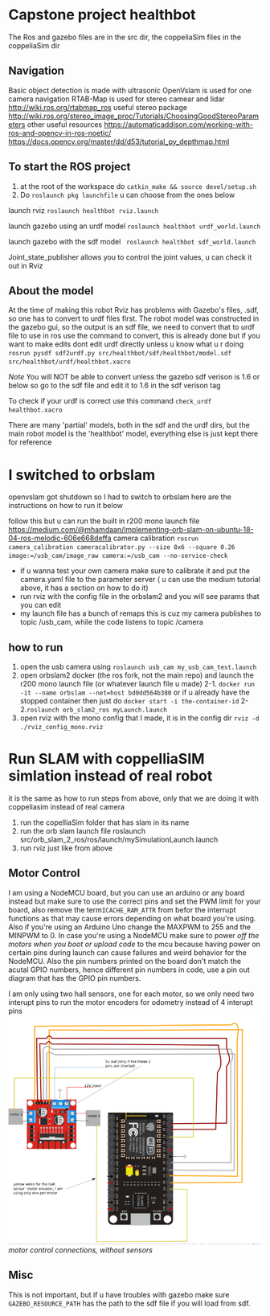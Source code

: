 # Capstone project healthbot

The Ros and gazebo files are in the src dir, the coppeliaSim files in the coppeliaSim dir

## Navigation
Basic object detection is made with ultrasonic
OpenVslam is used for one camera navigation
RTAB-Map is used for stereo camear and lidar http://wiki.ros.org/rtabmap_ros
useful stereo package http://wiki.ros.org/stereo_image_proc/Tutorials/ChoosingGoodStereoParameters
other useful resources
https://automaticaddison.com/working-with-ros-and-opencv-in-ros-noetic/
https://docs.opencv.org/master/dd/d53/tutorial_py_depthmap.html


## To start the ROS project

1. at the root of the workspace do `catkin_make && source devel/setup.sh`
2. Do `roslaunch pkg launchfile` u can choose from the ones below
   
   
launch rviz
`roslaunch healthbot rviz.launch`

launch gazebo using an urdf model
`roslaunch healthbot urdf_world.launch`

launch gazebo with the sdf model
` roslaunch healthbot sdf_world.launch`

Joint_state_publisher allows you to control the joint values, u can check it out in Rviz


## About the model
At the time of making this robot Rviz has problems with Gazebo's files, .sdf, so one has to convert to urdf files first.
The robot model was constructed in the gazebo gui, so the output is an sdf file, we need to convert that to urdf file to use in ros
use the command to convert, this is already done but if you want to make edits dont edit urdf directly unless u know what u r doing
`rosrun pysdf sdf2urdf.py src/healthbot/sdf/healthbot/model.sdf src/healthbot/urdf/healthbot.xacro`

_Note_ You will NOT be able to convert unless the gazebo sdf verison is 1.6 or below so go to the sdf file and edit it to 1.6 in the sdf verison tag

To check if your urdf is correct use this command
`check_urdf healthbot.xacro`

There are many 'partial' models, both in the sdf and the urdf dirs, but the main robot model is the 'healthbot' model, everything else is just kept there for reference

# I switched to orbslam
openvslam got shutdown so I had to switch to orbslam here are the instructions on how to run it below

follow this but u can run the built in r200 mono launch file
 https://medium.com/@mhamdaan/implementing-orb-slam-on-ubuntu-18-04-ros-melodic-606e668deffa
camera calibration 
`rosrun camera_calibration cameracalibrator.py --size 8x6 --square 0.26 image:=/usb_cam/image_raw camera:=/usb_cam --no-service-check`
- if u wanna test your own camera make sure to calibrate it and put the camera.yaml file to the parameter server ( u can use the medium tutorial above, it has a section on how to do it)
- run rviz with the config file in the orbslam2 and you will see params that you can edit
- my launch file has a bunch of remaps this is cuz my camera publishes to topic /usb_cam, while the code listens to topic /camera

## how to run
1. open the usb camera using `roslaunch usb_cam my_usb_cam_test.launch`
2. open orbslam2 docker (the ros fork, not the main repo) and launch the r200 mono launch file (or whatever launch file u made) 
	2-1. `docker run -it --name orbslam --net=host bd0dd564b380` or if u already have the stopped container then just do `docker start -i the-container-id`
	2-2.`roslaunch orb_slam2_ros myLaunch.launch`
3. open rviz with the mono config that I made, it is in the config dir
`rviz -d ./rviz_config_mono.rviz`


# Run SLAM with coppelliaSIM simlation instead of real robot
it is the same as how to run steps from above, only that we are doing it with coppeliasim instead of
real camera
1. run the copelliaSim folder that has slam in its name
2. run the orb slam launch file roslaunch src/orb_slam_2_ros/ros/launch/mySimulationLaunch.launch 
3. run rviz just like from above

## Motor Control
I am using a NodeMCU board, but you can use an arduino or any board instead but make sure to use the correct pins and set the PWM limit for your board, also remove the term`ICACHE_RAM_ATTR` from befor the interrupt functions as that may cause errors depending on what board you're using. Also if you're using an Arduino Uno change the MAXPWM to 255 and the MINPWM to 0.
In case you're using a NodeMCU make sure to power _off the motors when you boot or upload code_ to the mcu because having power on certain pins during launch can cause failures and weird behavior for the NodeMCU. Also the pin numbers printed on the board don't match the acutal GPIO numbers, hence different pin numbers in code, use a pin out diagram that has the GPIO pin numbers.

I am only using two hall sensors, one for each motor, so we only need two interupt pins to run the motor encoders for odometry instead of 4 interupt pins
![](screenshots/2021-03-25-19-17-35.png)*motor control connections, without sensors*
## Misc
This is not important, but if u have troubles with gazebo make sure `GAZEBO_RESOURCE_PATH` has the path to the sdf file if you will load from sdf.
